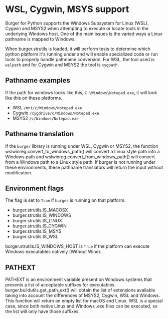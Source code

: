 WSL, Cygwin, MSYS support
=========================

Burger for Python supports the Windows Subsystem for Linux (WSL), Cygwin and MSYS2 when attempting to execute or locate tools in the underlying Windows host. One of the main issues is the varied ways a Linux pathname is mapped to Windows.

When burger.strutils is loaded, it will perform tests to determine which python platform it's running under and will enable specialized code or run tools to properly handle pathname conversion. For WSL, the tool used is `wslpath` and for Cygwin and MSYS2 the tool is `cygpath`.

Pathname examples
-----------------

If the path for windows looks like this, `C:\Windows\Notepad.exe`, it will look like this on these platforms.

- WSL `/mnt/c/Windows/Notepad.exe`
- Cygwin `/cygdrive/c/Windows/Notepad.exe`
- MSYS2 `/c/Windows/Notepad.exe`

Pathname translation
--------------------

If the `burger` library is running under WSL, Cygwin or MSYS2, the function wslwinreg.convert_to_windows_path() will convert a Linux style path into a Windows path and wslwinreg.convert_from_windows_path() will convert from a Windows path to a Linux style path. If burger is not running under these environments, these pathname translators will return the input without modification.

Environment flags
-----------------

The flag is set to `True` if `burger` is running on that platform.

- burger.strutils.IS_MACOSX
- burger.strutils.IS_WINDOWS
- burger.strutils.IS_LINUX
- burger.strutils.IS_CYGWIN
- burger.strutils.IS_MSYS
- burger.strutils.IS_WSL

burger.strutils.IS_WINDOWS_HOST is `True` if the platform can execute Windows executables natively (Without Wine).

PATHEXT
-------

PATHEXT is an environment variable present on Windows systems that presents a list of acceptable suffixes for executables. burger.buildutils.get_path_ext() will obtain the list of extensions available taking into account the differences of MSYS2, Cygwin, WSL and Windows. This function will return an empty list for macOS and Linux. WSL is a special case, since both native Linux and Windows .exe files can be executed, so the list will only have those suffixes.
